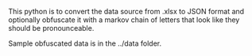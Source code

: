 This python is to convert the data source from .xlsx to JSON format and
optionally obfuscate it with a markov chain of letters that look like
they should be pronounceable.

Sample obfuscated data is in the ../data folder.
